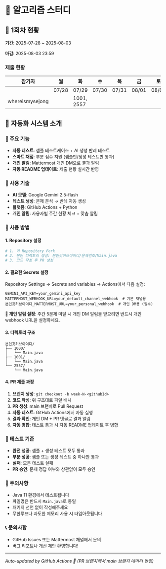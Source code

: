 # 🚀 알고리즘 스터디

## 📅 1회차 현황
**기간**: 2025-07-28 ~ 2025-08-03

**마감**: 2025-08-03 23:59

### 제출 현황

| 참가자 | 월 | 화 | 수 | 목 | 금 | 토 | 일 |
|--------|----|----|----|----|----|----|---|
|        | 07/28 | 07/29 | 07/30 | 07/31 | 08/01 | 08/02 | 08/03 |
| whereismysejong |  | 1001, 2557 |  |  |  |  |  |
## 🤖 자동화 시스템 소개

### 🔧 주요 기능
- **자동 테스트**: 샘플 테스트케이스 + AI 생성 반례 테스트
- **스마트 채점**: 부분 점수 지원 (샘플만/생성 테스트만 통과)
- **개인 알림**: Mattermost 개인 DM으로 결과 알림
- **자동 README 업데이트**: 제출 현황 실시간 반영

### 🧠 사용 기술
- **AI 모델**: Google Gemini 2.5-flash
- **테스트 생성**: 문제 분석 → 반례 자동 생성
- **플랫폼**: GitHub Actions + Python
- **개인 알림**: 사용자별 주간 현황 체크 + 맞춤 알림

### 📝 사용 방법

#### 1. Repository 설정
```bash
# 1. 이 Repository Fork
# 2. 본인 디렉토리 생성: 본인깃허브아이디/문제번호/Main.java
# 3. 코드 작성 후 PR 생성
```

#### 2. 필요한 Secrets 설정
Repository Settings → Secrets and variables → Actions에서 다음 설정:

```
GEMINI_API_KEY=your_gemini_api_key
MATTERMOST_WEBHOOK_URL=your_default_channel_webhook  # 기본 채널용
본인깃허브아이디_MATTERMOST_URL=your_personal_webhook  # 개인 DM용 (필수)
```

**📱 개인 알림 설정**: 주간 5문제 미달 시 개인 DM 알림을 받으려면 반드시 개인 webhook URL을 설정하세요. 

#### 3. 디렉토리 구조
```
본인깃허브아이디/
├── 1000/
│   └── Main.java
├── 1001/
│   └── Main.java
└── 2557/
    └── Main.java
```

#### 4. PR 제출 과정
1. **브랜치 생성**: `git checkout -b week-N-<githubId>`  
2. **코드 작성**: 위 구조대로 파일 배치
3. **PR 생성**: main 브랜치로 Pull Request
4. **자동 테스트**: GitHub Actions에서 자동 실행
5. **결과 확인**: 개인 DM + PR 댓글로 결과 알림
6. **자동 병합**: 테스트 통과 시 자동 README 업데이트 후 병합

### 🎯 테스트 기준
- **완전 성공**: 샘플 + 생성 테스트 모두 통과
- **부분 성공**: 샘플 또는 생성 테스트 중 하나만 통과  
- **실패**: 모든 테스트 실패
- **PR 승인**: 문제 정답 여부와 상관없이 모두 승인

### 🚨 주의사항
- Java 11 환경에서 테스트됩니다
- 파일명은 반드시 `Main.java`로 통일
- 패키지 선언 없이 작성해주세요
- 무한루프나 과도한 메모리 사용 시 타임아웃됩니다

### 📞 문의사항
- GitHub Issues 또는 Mattermost 채널에서 문의
- 버그 리포트나 개선 제안 환영합니다!

---
*Auto-updated by GitHub Actions 🤖 (PR 브랜치에서 main 브랜치 데이터 반영)*